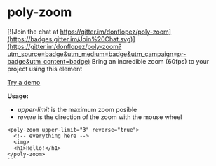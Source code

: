 # poly-zoom

[![Join the chat at https://gitter.im/donflopez/poly-zoom](https://badges.gitter.im/Join%20Chat.svg)](https://gitter.im/donflopez/poly-zoom?utm_source=badge&utm_medium=badge&utm_campaign=pr-badge&utm_content=badge)
Bring an incredible zoom (60fps) to your project using this element

[Try a demo](http://donflopez.github.io/poly-zoom/)

**Usage:** 

* *upper-limit* is the maximum zoom posible
* *revere* is the direction of the zoom with the mouse wheel

````
<poly-zoom upper-limit="3" reverse="true">
  <!-- everything here -->
  <img>
  <h1>Hello!</h1>
</poly-zoom>
```
